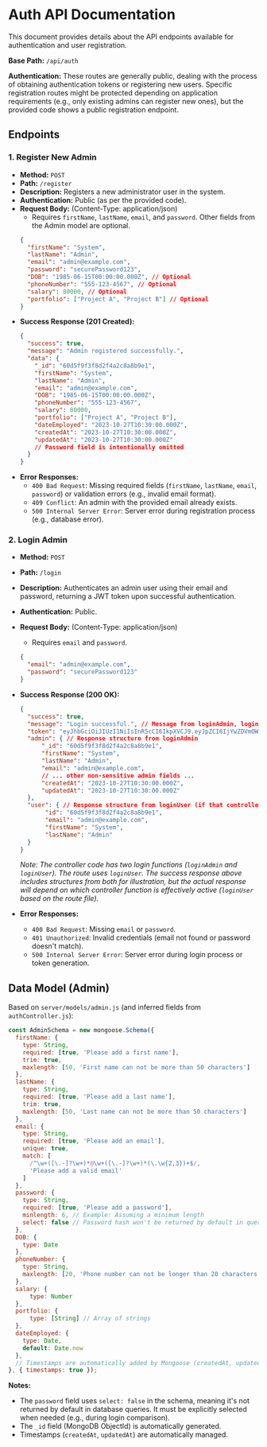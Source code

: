 # Auth API Documentation

This document provides details about the API endpoints available for authentication and user registration.

**Base Path:** `/api/auth`

**Authentication:** These routes are generally public, dealing with the process of obtaining authentication tokens or registering new users. Specific registration routes might be protected depending on application requirements (e.g., only existing admins can register new ones), but the provided code shows a public registration endpoint.

## Endpoints

### 1. Register New Admin

*   **Method:** `POST`
*   **Path:** `/register`
*   **Description:** Registers a new administrator user in the system.
*   **Authentication:** Public (as per the provided code).
*   **Request Body:** (Content-Type: application/json)
    *   Requires `firstName`, `lastName`, `email`, and `password`. Other fields from the Admin model are optional.
    ```json
    {
      "firstName": "System",
      "lastName": "Admin",
      "email": "admin@example.com",
      "password": "securePassword123",
      "DOB": "1985-06-15T00:00:00.000Z", // Optional
      "phoneNumber": "555-123-4567", // Optional
      "salary": 80000, // Optional
      "portfolio": ["Project A", "Project B"] // Optional
    }
    ```
*   **Success Response (201 Created):**
    ```json
    {
      "success": true,
      "message": "Admin registered successfully.",
      "data": {
        "_id": "60d5f9f3f8d2f4a2c8a8b9e1",
        "firstName": "System",
        "lastName": "Admin",
        "email": "admin@example.com",
        "DOB": "1985-06-15T00:00:00.000Z",
        "phoneNumber": "555-123-4567",
        "salary": 80000,
        "portfolio": ["Project A", "Project B"],
        "dateEmployed": "2023-10-27T10:30:00.000Z",
        "createdAt": "2023-10-27T10:30:00.000Z",
        "updatedAt": "2023-10-27T10:30:00.000Z"
        // Password field is intentionally omitted
      }
    }
    ```
*   **Error Responses:**
    *   `400 Bad Request`: Missing required fields (`firstName`, `lastName`, `email`, `password`) or validation errors (e.g., invalid email format).
    *   `409 Conflict`: An admin with the provided email already exists.
    *   `500 Internal Server Error`: Server error during registration process (e.g., database error).

### 2. Login Admin

*   **Method:** `POST`
*   **Path:** `/login`
*   **Description:** Authenticates an admin user using their email and password, returning a JWT token upon successful authentication.
*   **Authentication:** Public.
*   **Request Body:** (Content-Type: application/json)
    *   Requires `email` and `password`.
    ```json
    {
      "email": "admin@example.com",
      "password": "securePassword123"
    }
    ```
*   **Success Response (200 OK):**
    ```json
    {
      "success": true,
      "message": "Login successful.", // Message from loginAdmin, loginUser just returns token/user
      "token": "eyJhbGciOiJIUzI1NiIsInR5cCI6IkpXVCJ9.eyJpZCI6IjYwZDVmOWYzZjhkMmY0YTJjOGE4YjllMSIsImVtYWlsIjoiYWRtaW5AZXhhbXBsZS5jb20iLCJpYXQiOjE2MjkwNTAwMDAsImV4cCI6MTYyOTA1MzYwMH0.XXX...", // Actual JWT token
      "admin": { // Response structure from loginAdmin
          "_id": "60d5f9f3f8d2f4a2c8a8b9e1",
          "firstName": "System",
          "lastName": "Admin",
          "email": "admin@example.com",
          // ... other non-sensitive admin fields ...
          "createdAt": "2023-10-27T10:30:00.000Z",
          "updatedAt": "2023-10-27T10:30:00.000Z"
      },
      "user": { // Response structure from loginUser (if that controller was used)
           "id": "60d5f9f3f8d2f4a2c8a8b9e1",
           "email": "admin@example.com",
           "firstName": "System",
           "lastName": "Admin"
      }
    }
    ```
    *Note: The controller code has two login functions (`loginAdmin` and `loginUser`). The route uses `loginUser`. The success response above includes structures from both for illustration, but the actual response will depend on which controller function is effectively active (`loginUser` based on the route file).* 

*   **Error Responses:**
    *   `400 Bad Request`: Missing `email` or `password`.
    *   `401 Unauthorized`: Invalid credentials (email not found or password doesn't match).
    *   `500 Internal Server Error`: Server error during login process or token generation.

## Data Model (Admin)

Based on `server/models/admin.js` (and inferred fields from `authController.js`):

```javascript
const AdminSchema = new mongoose.Schema({
  firstName: {
    type: String,
    required: [true, 'Please add a first name'],
    trim: true,
    maxlength: [50, 'First name can not be more than 50 characters']
  },
  lastName: {
    type: String,
    required: [true, 'Please add a last name'],
    trim: true,
    maxlength: [50, 'Last name can not be more than 50 characters']
  },
  email: {
    type: String,
    required: [true, 'Please add an email'],
    unique: true,
    match: [
      /^\w+([\.-]?\w+)*@\w+([\.-]?\w+)*(\.\w{2,3})+$/,
      'Please add a valid email'
    ]
  },
  password: {
    type: String,
    required: [true, 'Please add a password'],
    minlength: 6, // Example: Assuming a minimum length
    select: false // Password hash won't be returned by default in queries
  },
  DOB: {
    type: Date
  },
  phoneNumber: {
    type: String,
    maxlength: [20, 'Phone number can not be longer than 20 characters']
  },
  salary: {
      type: Number
  },
  portfolio: {
      type: [String] // Array of strings
  },
  dateEmployed: {
    type: Date,
    default: Date.now
  },
  // Timestamps are automatically added by Mongoose (createdAt, updatedAt)
}, { timestamps: true });
```

**Notes:**

*   The `password` field uses `select: false` in the schema, meaning it's not returned by default in database queries. It must be explicitly selected when needed (e.g., during login comparison).
*   The `_id` field (MongoDB ObjectId) is automatically generated.
*   Timestamps (`createdAt`, `updatedAt`) are automatically managed. 